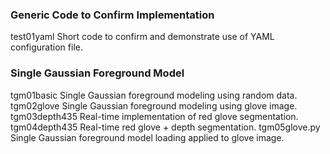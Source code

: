 ### Generic Code to Confirm Implementation ###
test01yaml  		Short code to confirm and demonstrate use of YAML configuration file.

### Single Gaussian Foreground Model ###
tgm01basic 		Single Gaussian foreground modeling using random data.
tgm02glove 		Single Gaussian foreground modeling using glove image.
tgm03depth435          	Real-time implementation of red glove segmentation.
tgm04depth435          	Real-time red glove + depth segmentation. 
tgm05glove.py  		Single Gaussian foreground model loading applied to glove image.
